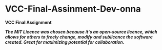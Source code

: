 # VCC-Final-Assinment-Dev-onna
**VCC Final Assignment**


***The MIT Licence was chosen because it's an open-source licence, which allows for others to freely change, modify and sublicence the software created. Great for maximizing potential for collaboration.*** 
